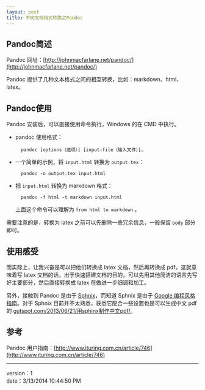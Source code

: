 ```yaml
---
layout: post
title: 不同文档格式转换之Pandoc
---
```


## Pandoc简述 ##
Pandoc 网址：[http://johnmacfarlane.net/pandoc/](http://johnmacfarlane.net/pandoc/)

Pandoc 提供了几种文本格式之间的相互转换，比如：markdown、html、latex。

## Pandoc使用 ##
Pandoc 安装后，可以直接使用命令执行，Windows 的在 CMD 中执行。

- pandoc 使用格式：

        pandoc [options（选项）] [input-file（输入文件）]…

- 一个简单的示例，将 `input.html` 转换为 `output.tex`：

        pandoc -o output.tex input.html

- 把 `input.html` 转换为 markdown 格式：

        pandoc -f html -t markdown input.html

    上面这个命令可以理解为 `from html to markdown` 。

需要注意的是，转换为 latex 之前可以先删除一些冗余信息，一般保留 `body` 部分即可。

## 使用感受 ##
而实际上，让我兴奋是可以把他们转换成 latex 文档，然后再转换成 pdf。这就意味着写 latex 文档的话，出于快速搭建文档的目的，可以先用其他简洁的语言先写好主要部分，然后直接转换成 latex 在做进一步细调和加工。

另外，接触到 Pandoc 是由于 [Sphnix](sphinxsearch.com)，而知道 Sphnix 是由于 [Google 编程风格指南](zh-google-styleguide.readthedocs.org)。对于 Sphnix 目前并不太熟悉，获悉它配合一些设置也是可以生成中文 pdf 的 [gutspot.com/2013/06/21/用sphinx制作中文pdf/](gutspot.com/2013/06/21/用sphinx制作中文pdf/)。

## 参考 ##
Pandoc 用户指南：[http://www.ituring.com.cn/article/746](http://www.ituring.com.cn/article/746)

----
version：1  
date：3/13/2014 10:44:50 PM